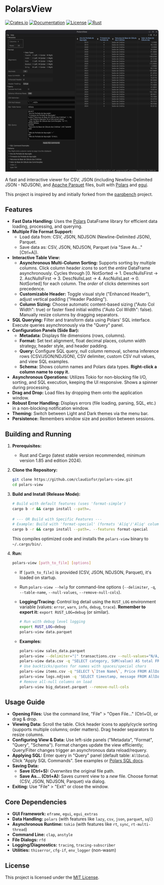 # PolarsView

[![Crates.io](https://img.shields.io/crates/v/polars-view)](https://crates.io/crates/polars-view)
[![Documentation](https://docs.rs/polars-view/badge.svg)](https://docs.rs/polars-view)
[![License](https://img.shields.io/badge/License-MIT-yellow.svg)](LICENSE)
[![Rust](https://img.shields.io/badge/Rust-1.85+-orange.svg)](https://www.rust-lang.org)

![Polars View](polars-view.png)

A fast and interactive viewer for CSV, JSON (including Newline-Delimited JSON - NDJSON), and [Apache Parquet](https://parquet.apache.org) files, built with [Polars](https://www.pola.rs/) and [egui](https://github.com/emilk/egui).

This project is inspired by and initially forked from the [parqbench](https://github.com/Kxnr/parqbench) project.

## Features

*   **Fast Data Handling:** Uses the [Polars](https://www.pola.rs/) DataFrame library for efficient data loading, processing, and querying.
*   **Multiple File Format Support:**
    *   Load data from: CSV, JSON, NDJSON (Newline-Delimited JSON), Parquet.
    *   Save data as: CSV, JSON, NDJSON, Parquet (via "Save As..." [Ctrl+A]).
*   **Interactive Table View:**
    *   **Asynchronous Multi-Column Sorting:** Supports sorting by multiple columns. Click column header *icons* to sort the *entire* DataFrame asynchronously. Cycles through [0. NotSorted -> 1. DescNullsFirst -> 2. AscNullsFirst -> 3. DescNullsLast -> 4. AscNullsLast -> 0. NotSorted] for each column. The *order* of clicks determines sort precedence.
    *   **Customizable Header:** Toggle visual style ("Enhanced Header"), adjust vertical padding ("Header Padding").
    *   **Column Sizing:** Choose automatic content-based sizing ("Auto Col Width": true) or faster fixed initial widths ("Auto Col Width": false). Manually resize columns by dragging separators.
*   **SQL Querying:** Filter and transform data using Polars' SQL interface. Execute queries asynchronously via the "Query" panel.
*   **Configuration Panels (Side Bar):**
    *   **Metadata:** Displays file dimensions (rows, columns).
    *   **Format:** Set text alignment, float decimal places, column width strategy, header style, and header padding.
    *   **Query:** Configure SQL query, null column removal, schema inference rows (CSV/JSON/NDJSON), CSV delimiter, custom CSV null values, and view SQL examples.
    *   **Schema:** Shows column names and Polars data types. **Right-click a column name to copy it.**
*   **Asynchronous Operations:** Utilizes Tokio for non-blocking file I/O, sorting, and SQL execution, keeping the UI responsive. Shows a spinner during processing.
*   **Drag and Drop:** Load files by dropping them onto the application window.
*   **Robust Error Handling:** Displays errors (file loading, parsing, SQL, etc.) in a non-blocking notification window.
*   **Theming:** Switch between Light and Dark themes via the menu bar.
*   **Persistence:** Remembers window size and position between sessions.

## Building and Running

1.  **Prerequisites:**
    *   Rust and Cargo (latest stable version recommended, minimum version 1.85 and edition 2024).

2.  **Clone the Repository:**

    ```bash
    git clone https://github.com/claudiofsr/polars-view.git
    cd polars-view
    ```

3.  **Build and Install (Release Mode):**

    ```bash
    # Build with default features (uses 'format-simple')
    cargo b -r && cargo install --path=.

    # --- OR Build with Specific Features ---
    # Example: Build with 'format-special' (formats 'Alíq'/'Aliq' columns differently)
    cargo b -r && cargo install --path=. --features format-special
    ```
    This compiles optimized code and installs the `polars-view` binary to `~/.cargo/bin/`.

4.  **Run:**

    ```bash
    polars-view [path_to_file] [options]
    ```

    *   If `[path_to_file]` is provided (CSV, JSON, NDJSON, Parquet), it's loaded on startup.
    *   Run `polars-view --help` for command-line options (`--delimiter`, `-q`, `--table-name`, `--null-values`, `--remove-null-cols`).
    *   **Logging/Tracing:** Control log detail using the `RUST_LOG` environment variable (values: `error`, `warn`, `info`, `debug`, `trace`). **Remember to export it:** `export RUST_LOG=debug` (or similar).
        ```bash
        # Run with debug level logging
        export RUST_LOG=debug
        polars-view data.parquet
        ```

    *   **Examples:**
        ```bash
        polars-view sales_data.parquet
        polars-view --delimiter="|" transactions.csv --null-values="N/A,-"
        polars-view data.csv -q "SELECT category, SUM(value) AS total FROM AllData GROUP BY category"
        # Use backticks/quotes for names with spaces/special chars
        polars-view items.csv -q "SELECT \`Item Name\`, Price FROM AllData WHERE Price > 100.0"
        polars-view logs.ndjson -q 'SELECT timestamp, message FROM AllData WHERE level = "ERROR"'
        # Remove all-null columns on load
        polars-view big_dataset.parquet --remove-null-cols
        ```

## Usage Guide

*   **Opening Files:** Use the command line, "File" > "Open File..." (Ctrl+O), or drag & drop.
*   **Viewing Data:** Scroll the table. Click header icons to apply/cycle sorting (supports multiple columns; order matters). Drag header separators to resize columns.
*   **Configuring View & Data:** Use left-side panels ("Metadata", "Format", "Query", "Schema"). Format changes update the view efficiently; Query/Filter changes trigger an asynchronous data reload/requery.
*   **Applying SQL:** Enter query in "Query" panel (default table: `AllData`). Click "Apply SQL Commands". See examples or [Polars SQL docs](https://docs.pola.rs/api/python/stable/reference/sql/index.html).
*   **Saving Data:**
    *   **Save (Ctrl+S):** *Overwrites* the original file path.
    *   **Save As... (Ctrl+A):** Saves current view to a *new* file. Choose format (CSV, JSON, NDJSON, Parquet) via dialog.
*   **Exiting:** Use "File" > "Exit" or close the window.

## Core Dependencies

*   **GUI Framework:** `eframe`, `egui`, `egui_extras`
*   **Data Handling:** `polars` (with features like `lazy`, `csv`, `json`, `parquet`, `sql`)
*   **Asynchronous Runtime:** `tokio` (with features like `rt`, `sync`, `rt-multi-thread`)
*   **Command Line:** `clap`, `anstyle`
*   **File Dialogs:** `rfd`
*   **Logging/Diagnostics:** `tracing`, `tracing-subscriber`
*   **Utilities:** `thiserror`, `cfg-if`, `env_logger` (non-wasm)

## License

This project is licensed under the [MIT License](LICENSE).
